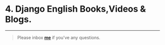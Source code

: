# 4. Django English Books,Videos & Blogs.


---

> Please inbox **[me](https://www.facebook.com/shoriot)** if you've any questions.